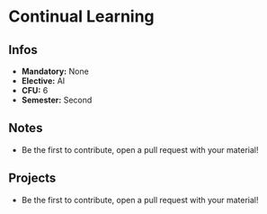 # Continual Learning
## Infos
- **Mandatory:** None
- **Elective:** AI
- **CFU:** 6
- **Semester:** Second

## Notes
- Be the first to contribute, open a pull request with your material!

## Projects
- Be the first to contribute, open a pull request with your material!